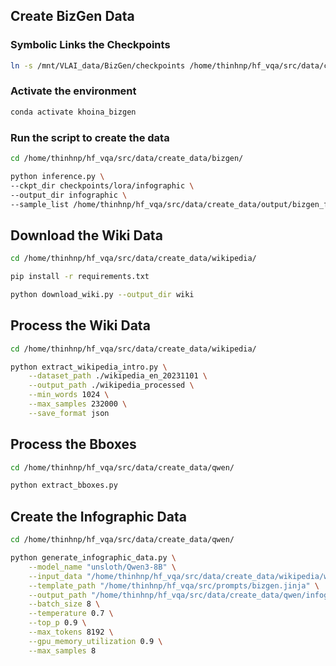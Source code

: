 ## Create BizGen Data

### Symbolic Links the Checkpoints

```bash
ln -s /mnt/VLAI_data/BizGen/checkpoints /home/thinhnp/hf_vqa/src/data/create_data/bizgen/
```

### Activate the environment

```bash
conda activate khoina_bizgen
``` 

### Run the script to create the data

```bash
cd /home/thinhnp/hf_vqa/src/data/create_data/bizgen/

python inference.py \
--ckpt_dir checkpoints/lora/infographic \
--output_dir infographic \
--sample_list /home/thinhnp/hf_vqa/src/data/create_data/output/bizgen_format/wiki000001.json
```

## Download the Wiki Data

```bash
cd /home/thinhnp/hf_vqa/src/data/create_data/wikipedia/

pip install -r requirements.txt

python download_wiki.py --output_dir wiki
```

## Process the Wiki Data

```bash
cd /home/thinhnp/hf_vqa/src/data/create_data/wikipedia/

python extract_wikipedia_intro.py \
    --dataset_path ./wikipedia_en_20231101 \
    --output_path ./wikipedia_processed \
    --min_words 1024 \
    --max_samples 232000 \
    --save_format json
```

## Process the Bboxes

```bash
cd /home/thinhnp/hf_vqa/src/data/create_data/qwen/

python extract_bboxes.py
```

## Create the Infographic Data

```bash
cd /home/thinhnp/hf_vqa/src/data/create_data/qwen/

python generate_infographic_data.py \
    --model_name "unsloth/Qwen3-8B" \
    --input_data "/home/thinhnp/hf_vqa/src/data/create_data/wikipedia/wikipedia_processed.json" \
    --template_path "/home/thinhnp/hf_vqa/src/prompts/bizgen.jinja" \
    --output_path "/home/thinhnp/hf_vqa/src/data/create_data/qwen/infographic_generated.json" \
    --batch_size 8 \
    --temperature 0.7 \
    --top_p 0.9 \
    --max_tokens 8192 \
    --gpu_memory_utilization 0.9 \
    --max_samples 8
```
